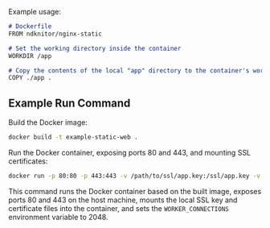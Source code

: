 Example usage:

```markdown
# Dockerfile
FROM ndknitor/nginx-static

# Set the working directory inside the container
WORKDIR /app

# Copy the contents of the local "app" directory to the container's working directory
COPY ./app .
```

## Example Run Command

Build the Docker image:

```bash
docker build -t example-static-web .
```

Run the Docker container, exposing ports 80 and 443, and mounting SSL certificates:

```bash
docker run -p 80:80 -p 443:443 -v /path/to/ssl/app.key:/ssl/app.key -v /path/to/ssl/app.crt:/ssl/app.crt -e WORKER_CONNECTIONS=2048 -e INDEX_WILDCARD_FORWARDING=1  example-static-web
```

This command runs the Docker container based on the built image, exposes ports 80 and 443 on the host machine, mounts the local SSL key and certificate files into the container, and sets the `WORKER_CONNECTIONS` environment variable to 2048.
